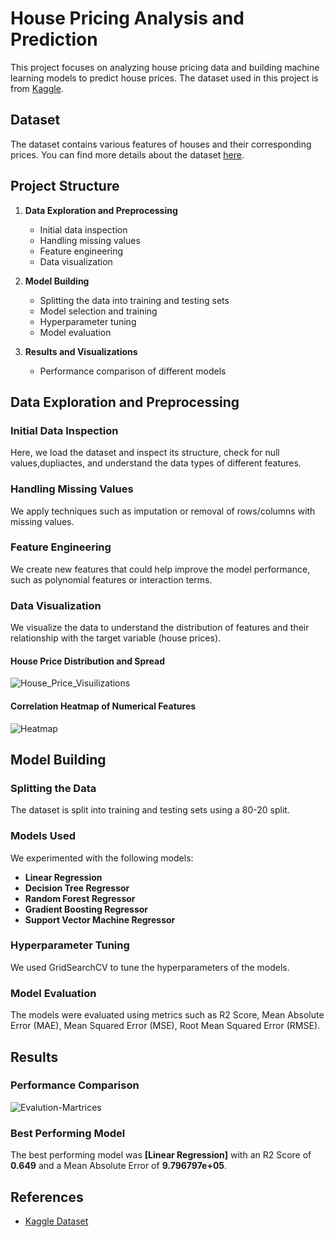 # House Pricing Analysis and Prediction

This project focuses on analyzing house pricing data and building machine learning models to predict house prices. The dataset used in this project is from [Kaggle](https://www.kaggle.com/datasets/yasserh/housing-prices-dataset/data).

## Dataset

The dataset contains various features of houses and their corresponding prices. You can find more details about the dataset [here](https://www.kaggle.com/datasets/yasserh/housing-prices-dataset/data).

## Project Structure

1. **Data Exploration and Preprocessing**
    - Initial data inspection
    - Handling missing values
    - Feature engineering
    - Data visualization

2. **Model Building**
    - Splitting the data into training and testing sets
    - Model selection and training
    - Hyperparameter tuning
    - Model evaluation

3. **Results and Visualizations**
    - Performance comparison of different models
    
## Data Exploration and Preprocessing

### Initial Data Inspection

Here, we load the dataset and inspect its structure, check for null values,dupliactes, and understand the data types of different features.

### Handling Missing Values

We apply techniques such as imputation or removal of rows/columns with missing values.

### Feature Engineering

We create new features that could help improve the model performance, such as polynomial features or interaction terms.

### Data Visualization

We visualize the data to understand the distribution of features and their relationship with the target variable (house prices).

#### House Price Distribution and Spread
![House_Price_Visuilizations](https://github.com/QHaider4622/House-Price-Predicton/assets/79516393/de2ac86a-add4-4021-a9b7-9f45d0ddc90a)


#### Correlation Heatmap of Numerical Features
![Heatmap](https://github.com/QHaider4622/House-Price-Predicton/assets/79516393/534a5225-f95d-49f4-a42f-2b1db55fc6d2)

## Model Building

### Splitting the Data

The dataset is split into training and testing sets using a 80-20 split.

### Models Used

We experimented with the following models:
- **Linear Regression**
- **Decision Tree Regressor**
- **Random Forest Regressor**
- **Gradient Boosting Regressor**
- **Support Vector Machine Regressor**

### Hyperparameter Tuning

We used GridSearchCV to tune the hyperparameters of the models.

### Model Evaluation

The models were evaluated using metrics such as R2 Score, Mean Absolute Error (MAE), Mean Squared Error (MSE), Root Mean Squared Error (RMSE).

## Results 

### Performance Comparison
![Evalution-Martrices](https://github.com/QHaider4622/House-Price-Predicton/assets/79516393/9d455201-e722-42f8-b1e4-0ab5b04cf883)

### Best Performing Model

The best performing model was **[Linear Regression]** with an R2 Score of **0.649** and a Mean Absolute Error of **9.796797e+05**.


## References
- [Kaggle Dataset](https://www.kaggle.com/datasets/yasserh/housing-prices-dataset/data)

